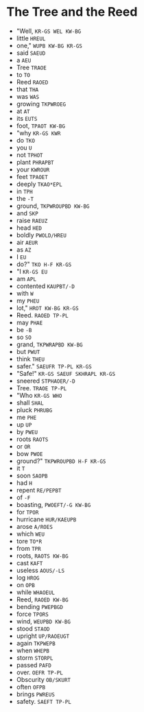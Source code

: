 # The Tree and the Reed

* "Well, `KR-GS WEL KW-BG`
* little `HREUL`
* one," `WUPB KW-BG KR-GS`
* said `SAEUD`
* a `AEU`
* Tree `TRAOE`
* to `TO`
* Reed `RAOED`
* that `THA`
* was `WAS`
* growing `TKPWROEG`
* at `AT`
* its `EUTS`
* foot, `TPAOT KW-BG`
* "why `KR-GS KWR`
* do `TKO`
* you `U`
* not `TPHOT`
* plant `PHRAPBT`
* your `KWROUR`
* feet `TPAOET`
* deeply `TKAO*EPL`
* in `TPH`
* the `-T`
* ground, `TKPWROUPBD KW-BG`
* and `SKP`
* raise `RAEUZ`
* head `HED`
* boldly `PWOLD/HREU`
* air `AEUR`
* as `AZ`
* I `EU`
* do?" `TKO H-F KR-GS`
* "I `KR-GS EU`
* am `APL`
* contented `KAUPBT/-D`
* with `W`
* my `PHEU`
* lot," `HROT KW-BG KR-GS`
* Reed. `RAOED TP-PL`
* may `PHAE`
* be `-B`
* so `SO`
* grand, `TKPWRAPBD KW-BG`
* but `PWUT`
* think `THEU`
* safer." `SAEUFR TP-PL KR-GS`
* "Safe!" `KR-GS SAEUF SKHRAPL KR-GS`
* sneered `STPHAOER/-D`
* Tree. `TRAOE TP-PL`
* "Who `KR-GS WHO`
* shall `SHAL`
* pluck `PHRUBG`
* me `PHE`
* up `UP`
* by `PWEU`
* roots `RAOTS`
* or `OR`
* bow `PWOE`
* ground?" `TKPWROUPBD H-F KR-GS`
* it `T`
* soon `SAOPB`
* had `H`
* repent `RE/PEPBT`
* of `-F`
* boasting, `PWOEFT/-G KW-BG`
* for `TPOR`
* hurricane `HUR/KAEUPB`
* arose `A/ROES`
* which `WEU`
* tore `TO*R`
* from `TPR`
* roots, `RAOTS KW-BG`
* cast `KAFT`
* useless `AOUS/-LS`
* log `HROG`
* on `OPB`
* while `WHAOEUL`
* Reed, `RAOED KW-BG`
* bending `PWEPBGD`
* force `TPORS`
* wind, `WEUPBD KW-BG`
* stood `STAOD`
* upright `UP/RAOEUGT`
* again `TKPWEPB`
* when `WHEPB`
* storm `STORPL`
* passed `PAFD`
* over. `OEFR TP-PL`
* Obscurity `OB/SKURT`
* often `OFPB`
* brings `PWREUS`
* safety. `SAEFT TP-PL`
